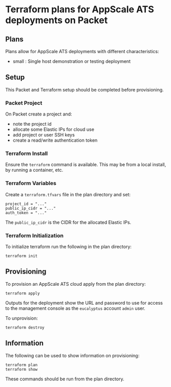 # Terraform plans for AppScale ATS deployments on Packet

## Plans

Plans allow for AppScale ATS deployments with different characteristics:

* small : Single host demonstration or testing deployment

## Setup

This Packet and Terraform setup should be completed before provisioning.

### Packet Project

On Packet create a project and:

* note the project id
* allocate some Elastic IPs for cloud use
* add project or user SSH keys
* create a read/write authentication token

### Terraform Install

Ensure the `terraform` command is available. This may be from a local
install, by running a container, etc.

### Terraform Variables

Create a `terraform.tfvars` file in the plan directory and set:

```
project_id = "..."
public_ip_cidr = "..."
auth_token = "..."
```

The `public_ip_cidr` is the CIDR for the allocated Elastic IPs.

### Terraform Initialization

To initialize terraform run the following in the plan directory:

```
terraform init
```

## Provisioning

To provision an AppScale ATS cloud apply from the plan directory:

```
terraform apply
```

Outputs for the deployment show the URL and password to use for access
to the management console as the `eucalyptus` account `admin` user.

To unprovision:

```
terraform destroy
```

## Information

The following can be used to show information on provisioning:

```
terraform plan
terraform show
```

These commands should be run from the plan directory.
